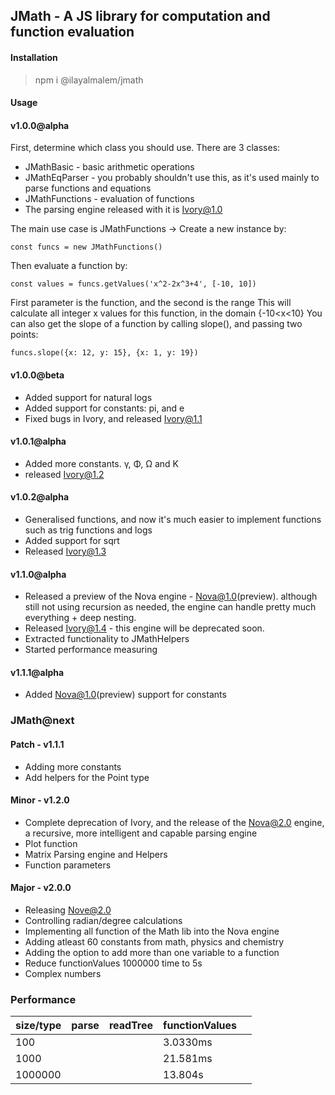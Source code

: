 ## JMath - A JS library for computation and function evaluation
#### Installation 
> npm i @ilayalmalem/jmath

#### Usage
#### v1.0.0@alpha
First, determine which class you should use.
There are 3 classes: 
* JMathBasic - basic arithmetic operations
* JMathEqParser - you probably shouldn't use this, as it's used mainly to parse functions and equations
* JMathFunctions - evaluation of functions
* The parsing engine released with it is Ivory@1.0

The main use case is JMathFunctions ->
Create a new instance by:

```const funcs = new JMathFunctions()```

Then evaluate a function by:

```const values = funcs.getValues('x^2-2x^3+4', [-10, 10])```

First parameter is the function, and the second is the range
This will calculate all integer x values for this function, in the domain {-10<x<10}
You can also get the slope of a function by calling slope(), and passing two points:

``` funcs.slope({x: 12, y: 15}, {x: 1, y: 19}) ```

#### v1.0.0@beta
* Added support for natural logs
* Added support for constants: pi, and e
* Fixed bugs in Ivory, and released Ivory@1.1

#### v1.0.1@alpha
* Added more constants. γ, Φ, Ω and K
* released Ivory@1.2

#### v1.0.2@alpha
* Generalised functions, and now it's much easier to implement functions such as trig functions and logs
* Added support for sqrt
* Released Ivory@1.3

#### v1.1.0@alpha
* Released a preview of the Nova engine - Nova@1.0(preview). although still not using recursion as needed, the engine can handle pretty much everything + deep nesting.
* Released Ivory@1.4 - this engine will be deprecated soon.
* Extracted functionality to JMathHelpers
* Started performance measuring

#### v1.1.1@alpha
* Added Nova@1.0(preview) support for constants


### JMath@next
#### Patch - v1.1.1
* Adding more constants
* Add helpers for the Point type

#### Minor - v1.2.0
* Complete deprecation of Ivory, and the release of the Nova@2.0 engine, a recursive, more intelligent and capable parsing engine
* Plot function
* Matrix Parsing engine and Helpers
* Function parameters

#### Major - v2.0.0
* Releasing Nove@2.0 
* Controlling radian/degree calculations
* Implementing all function of the Math lib into the Nova engine
* Adding atleast 60 constants from math, physics and chemistry
* Adding the option to add more than one variable to a function
* Reduce functionValues 1000000 time to 5s
* Complex numbers

### Performance

| size/type  |  parse |  readTree | functionValues  |   |
|---|---|---|---|---|
|  100 |   |   | 3.0330ms  |   |
|  1000 |   |   | 21.581ms  |   |
|  1000000 |   |   | 13.804s  |   |




